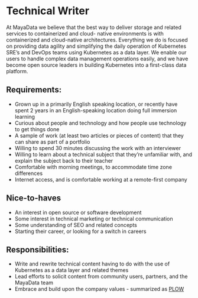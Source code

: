 # Technical Writer
At MayaData we believe that the best way to deliver storage and related services to containerized and cloud-
native environments is with containerized and cloud-native architectures. Everything we do is focused on providing data agility and simplifying the daily operation of Kubernetes SRE’s and DevOps teams using 
Kubernetes as a data layer. We enable our users to handle complex data management operations easily, and we have become open source leaders in building Kubernetes into a first-class data platform.

## Requirements:
* Grown up in a primarily English speaking location, or recently have spent 2 years in an English-speaking location doing full immersion learning
* Curious about people and technology and how people use technology to get things done
* A sample of work (at least two articles or pieces of content) that they can share as part of a portfolio
* Willing to spend 30 minutes discussing the work with an interviewer
* Willing to learn about a technical subject that they’re unfamiliar with, and explain the subject back to their teacher
* Comfortable with morning meetings, to accommodate time zone differences
* Internet access, and is comfortable working at a remote-first company

## Nice-to-haves
* An interest in open source or software development
* Some interest in technical marketing or technical communication
* Some understanding of SEO and related concepts
* Starting their career, or looking for a switch in careers

## Responsibilities:
* Write and rewrite technical content having to do with the use of Kubernetes as a data layer and related themes
* Lead efforts to solicit content from community users, partners, and the MayaData team
* Embrace and build upon the company values - summarized as [PLOW](/plow/plow.md)
